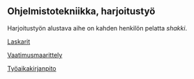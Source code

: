 ## Ohjelmistotekniikka, harjoitustyö

Harjoitustyön alustava aihe on kahden henkilön pelatta *shakki*.

[Laskarit](https://github.com/kaarleol/ohte-chess/tree/main/laskarit)

[Vaatimusmaarittely](https://github.com/kaarleol/ohte-chess/blob/main/dokumentaatio/vaatimusmaarittely.md)

[Työaikakirjanpito](https://github.com/kaarleol/ohte-chess/blob/main/dokumentaatio/tyoaikakirjanpito.md)
